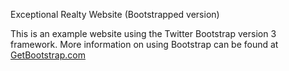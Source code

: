 Exceptional Realty Website (Bootstrapped version)

This is an example website using the Twitter Bootstrap version 3 framework. More information on using Bootstrap can be found at [GetBootstrap.com](http://getbootstrap.com)